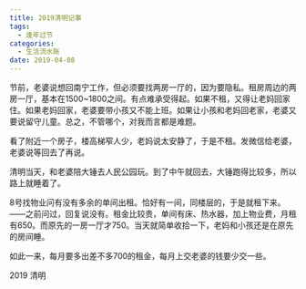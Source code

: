 ```yaml
---
title: 2019清明记事
tags:
  - 逢年过节
categories:
  - 生活流水账
date: 2019-04-08
---
```


节前，老婆说想回南宁工作，但必须要找两房一厅的，因为要隐私。租房周边的两房一厅，基本在1500~1800之间。有点难承受得起。如果不租，又得让老妈回家住。如果老妈回家，老婆要带小孩又不能上班。如果让小孩和老妈回老家，老婆又要说留守儿童。总之，不管哪个，对我而言都是难题。  

<!-- more --> 

看了附近一个房子，楼高梯窄人少，老妈说太安静了，于是不租。发微信给老婆，老婆说等回去了再说。  

清明当天，和老婆陪大锤去人民公园玩。到了中午就回去，大锤跑得比较多，所以路上就睡着了。  

8号找物业问有没有多余的单间出租。恰好有一间，同楼层的，于是就租下来。——之前问过，回复说没有。租金比较贵，单间有床、热水器，加上物业费，月租有650。而原先的一房一厅才750。当天就简单收拾一下，老妈和小孩还是在原先的房间睡。  

如此一来，每月要多出差不多700的租金，每月上交老婆的钱要少交一些。  

2019 清明